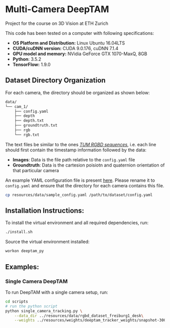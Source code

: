 
# Multi-Camera DeepTAM

Project for the course on 3D Vision at ETH Zurich

This code has been tested on a computer with following specifications:
* __OS Platform and Distribution:__ Linux Ubuntu 16.04LTS
* __CUDA/cuDNN version:__ CUDA 9.0.176, cuDNN 7.1.4
* __GPU model and memory:__ NVidia GeForce GTX 1070-MaxQ, 8GB
* __Python__: 3.5.2
* __TensorFlow:__ 1.9.0

## Dataset Directory Organization

For each camera, the directory should be organized as shown below:
```bash
data/
└── cam_1/  
    ├── config.yaml
    ├── depth
    ├── depth.txt
    ├── groundtruth.txt
    ├── rgb
    └── rgb.txt
```

The text files be similar to the ones [_TUM RGBD sequences_](https://vision.in.tum.de/data/datasets/rgbd-dataset), i.e. each line should first contain the timestamp information followed by the data:
* __Images__: Data is the file path relative to the `config.yaml` file
* __Groundtruth__: Data is the cartesion poisiotn and quaternion orientation of that particular camera

An example YAML configuration file is present [here](resources/data/sample_config.yaml). Please rename it to `config.yaml` and ensure that the directory for each camera contains this file.
```bash
cp resources/data/sample_config.yaml /path/to/dataset/config.yaml
```

## Installation Instructions:

To install the virtual environment and all required dependencies, run:
```bash
./install.sh
```

Source the virtual environment installed:
```bash
workon deeptam_py
```

## Examples:

### Single Camera DeepTAM

To run DeepTAM with a single camera setup, run:
```bash
cd scripts
# run the python script
python single_camera_tracking.py \
    --data_dir ../resources/data/rgbd_dataset_freiburg1_desk\
    --weights ../resources/weights/deeptam_tracker_weights/snapshot-300000
```